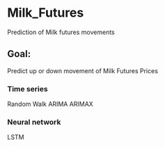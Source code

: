 # Milk_Futures
Prediction of Milk futures movements

## Goal:  
Predict up or down movement of Milk Futures Prices

### Time series
Random Walk
ARIMA
ARIMAX

### Neural network
LSTM
